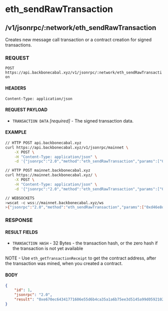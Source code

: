 # eth_sendRawTransaction

## /v1/jsonrpc/:network/eth_sendRawTransaction

Creates new message call transaction or a contract creation for signed transactions.

### REQUEST

`POST https://api.backbonecabal.xyz/v1/jsonrpc/:network/eth_sendRawTransaction`

#### HEADERS

`Content-Type: application/json`

#### REQUEST PAYLOAD

-   `TRANSACTION DATA` _[required]_ - The signed transaction data.

#### EXAMPLE

```bash
// HTTP POST api.backbonecabal.xyz
curl https://api.backbonecabal.xyz/v1/jsonrpc/mainnet \
    -X POST \
    -H "Content-Type: application/json" \
    -d '{"jsonrpc":"2.0","method":"eth_sendRawTransaction","params":["0xd46e8dd67c5d32be8d46e8dd67c5d32be8058bb8eb970870f072445675058bb8eb970870f072445675"],"id":1}'

// HTTP POST mainnet.backbonecabal.xyz
curl https://mainnet.backbonecabal.xyz/ \
    -X POST \
    -H "Content-Type: application/json" \
    -d '{"jsonrpc":"2.0","method":"eth_sendRawTransaction","params":["0xd46e8dd67c5d32be8d46e8dd67c5d32be8058bb8eb970870f072445675058bb8eb970870f072445675"],"id":1}'

// WEBSOCKETS
>wscat -c wss://mainnet.backbonecabal.xyz/ws
>{"jsonrpc":"2.0","method":"eth_sendRawTransaction","params":["0xd46e8dd67c5d32be8d46e8dd67c5d32be8058bb8eb970870f072445675058bb8eb970870f072445675"],"id":1}
```

### RESPONSE

#### RESULT FIELDS

-   `TRANSACTION HASH` - 32 Bytes - the transaction hash, or the zero hash if the transaction is not yet available

NOTE - Use `eth_getTransactionReceipt` to get the contract address, after the transaction was mined, when you created a
contract.

#### BODY

```json
{
	"id": 1,
	"jsonrpc": "2.0",
	"result": "0xe670ec64341771606e55d6b4ca35a1a6b75ee3d5145a99d05921026d1527331"
}
```
